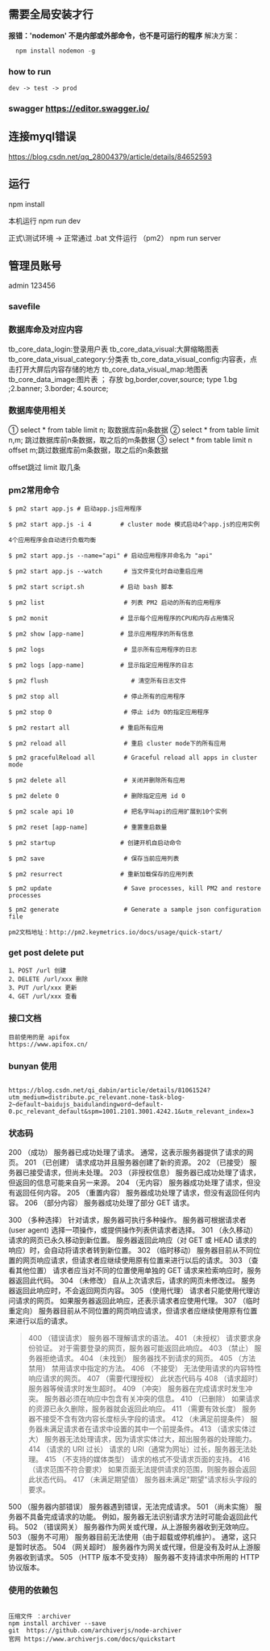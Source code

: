 ## 需要全局安装才行
**报错：'nodemon' 不是内部或外部命令，也不是可运行的程序**
解决方案：
```javascript
  npm install nodemon -g
```



### how to run 
```
dev -> test -> prod 

```
### swagger  https://editor.swagger.io/



## 连接myql错误
https://blog.csdn.net/qq_28004379/article/details/84652593


## 运行
npm install

本机运行
npm run dev

正式\测试环境 ->  正常通过 .bat 文件运行  （pm2）
npm run server

## 管理员账号
admin 123456

### savefile
 <!-- const multer = require("multer"); //导入multer中间件
         const { v4: uuidv4 } = require("uuid");
         let mydata = new Date();
         let saveDay = mydata.getFullYear().toString() + (mydata.getMonth() + 1).toString() + mydata.getDate().toString();
         //const upload = multer({ dest: __dirname + '/../../uploads/' + saveDay })

     let storage = multer.diskStorage({
       //设置上传后文件路径，uploads文件夹会自动创建。
         destination: function(req, file, cb) {
             cb(null, __dirname + '/../../../public/uploads/' + saveDay)
         },
         //给上传文件重命名，获取添加后缀名
         filename: function(req, file, cb) {
             var fileFormat = (file.originalname).split(".");
             cb(null, file.fieldname + '-' +  uuidv4() + "." + fileFormat[fileFormat.length - 1]);
         }
     });
     //添加配置文件到muler对象。
     let upload = multer({
         storage: storage
     }); -->

### 数据库命及对应内容
tb_core_data_login:登录用户表
tb_core_data_visual:大屏缩略图表
tb_core_data_visual_category:分类表
tb_core_data_visual_config:内容表，点击打开大屏后内容存储的地方
tb_core_data_visual_map:地图表
tb_core_data_image:图片表 ； 存放 bg,border,cover,source; type 1.bg ;2.banner; 3.border; 4.source;


### 数据库使用相关
① select * from table limit n; 取数据库前n条数据
② select * from table limit n,m; 跳过数据库前n条数据，取之后的m条数据
③ select * from table limit n offset m;跳过数据库前m条数据，取之后的n条数据

offset跳过  limit 取几条
### pm2常用命令
```
$ pm2 start app.js # 启动app.js应用程序

$ pm2 start app.js -i 4        # cluster mode 模式启动4个app.js的应用实例

4个应用程序会自动进行负载均衡

$ pm2 start app.js --name="api" # 启动应用程序并命名为 "api"

$ pm2 start app.js --watch      # 当文件变化时自动重启应用

$ pm2 start script.sh          # 启动 bash 脚本

$ pm2 list                      # 列表 PM2 启动的所有的应用程序

$ pm2 monit                    # 显示每个应用程序的CPU和内存占用情况

$ pm2 show [app-name]          # 显示应用程序的所有信息

$ pm2 logs                      # 显示所有应用程序的日志

$ pm2 logs [app-name]          # 显示指定应用程序的日志

$ pm2 flush                       # 清空所有日志文件

$ pm2 stop all                  # 停止所有的应用程序

$ pm2 stop 0                    # 停止 id为 0的指定应用程序

$ pm2 restart all              # 重启所有应用

$ pm2 reload all                # 重启 cluster mode下的所有应用

$ pm2 gracefulReload all        # Graceful reload all apps in cluster mode

$ pm2 delete all                # 关闭并删除所有应用

$ pm2 delete 0                  # 删除指定应用 id 0

$ pm2 scale api 10              # 把名字叫api的应用扩展到10个实例

$ pm2 reset [app-name]          # 重置重启数量

$ pm2 startup                  # 创建开机自启动命令

$ pm2 save                      # 保存当前应用列表

$ pm2 resurrect                # 重新加载保存的应用列表

$ pm2 update                    # Save processes, kill PM2 and restore processes

$ pm2 generate                  # Generate a sample json configuration file

pm2文档地址：http://pm2.keymetrics.io/docs/usage/quick-start/
```

### get post delete put
```
1、POST /url 创建  
2、DELETE /url/xxx 删除 
3、PUT /url/xxx 更新
4、GET /url/xxx 查看
```


### 接口文档
```
目前使用的是 apifox
https://www.apifox.cn/
```



### bunyan 使用
```

https://blog.csdn.net/qi_dabin/article/details/81061524?utm_medium=distribute.pc_relevant.none-task-blog-2~default~baidujs_baidulandingword~default-0.pc_relevant_default&spm=1001.2101.3001.4242.1&utm_relevant_index=3

```


### 状态码
200 （成功） 服务器已成功处理了请求。 通常，这表示服务器提供了请求的网页。 
201 （已创建） 请求成功并且服务器创建了新的资源。
202 （已接受） 服务器已接受请求，但尚未处理。 
203 （非授权信息） 服务器已成功处理了请求，但返回的信息可能来自另一来源。 
204 （无内容） 服务器成功处理了请求，但没有返回任何内容。 
205 （重置内容） 服务器成功处理了请求，但没有返回任何内容。 
206 （部分内容） 服务器成功处理了部分 GET 请求。

300 （多种选择） 针对请求，服务器可执行多种操作。 服务器可根据请求者 (user agent) 选择一项操作，或提供操作列表供请求者选择。 
301 （永久移动） 请求的网页已永久移动到新位置。 服务器返回此响应（对 GET 或 HEAD 请求的响应）时，会自动将请求者转到新位置。 
302 （临时移动） 服务器目前从不同位置的网页响应请求，但请求者应继续使用原有位置来进行以后的请求。 
303 （查看其他位置） 请求者应当对不同的位置使用单独的 GET 请求来检索响应时，服务器返回此代码。 
304 （未修改） 自从上次请求后，请求的网页未修改过。 服务器返回此响应时，不会返回网页内容。 
305 （使用代理） 请求者只能使用代理访问请求的网页。 如果服务器返回此响应，还表示请求者应使用代理。 
307 （临时重定向） 服务器目前从不同位置的网页响应请求，但请求者应继续使用原有位置来进行以后的请求。

>400 （错误请求） 服务器不理解请求的语法。 
401 （未授权） 请求要求身份验证。 对于需要登录的网页，服务器可能返回此响应。 
403 （禁止） 服务器拒绝请求。 
404 （未找到） 服务器找不到请求的网页。 
405 （方法禁用） 禁用请求中指定的方法。 
406 （不接受） 无法使用请求的内容特性响应请求的网页。 
407 （需要代理授权） 此状态代码与 
408 （请求超时） 服务器等候请求时发生超时。 
409 （冲突） 服务器在完成请求时发生冲突。 服务器必须在响应中包含有关冲突的信息。 
410 （已删除） 如果请求的资源已永久删除，服务器就会返回此响应。 
411 （需要有效长度） 服务器不接受不含有效内容长度标头字段的请求。 
412 （未满足前提条件） 服务器未满足请求者在请求中设置的其中一个前提条件。 
413 （请求实体过大） 服务器无法处理请求，因为请求实体过大，超出服务器的处理能力。 
414 （请求的 URI 过长） 请求的 URI（通常为网址）过长，服务器无法处理。 
415 （不支持的媒体类型） 请求的格式不受请求页面的支持。 
416 （请求范围不符合要求） 如果页面无法提供请求的范围，则服务器会返回此状态代码。 
417 （未满足期望值） 服务器未满足"期望"请求标头字段的要求。

500 （服务器内部错误） 服务器遇到错误，无法完成请求。 
501 （尚未实施） 服务器不具备完成请求的功能。 例如，服务器无法识别请求方法时可能会返回此代码。 
502 （错误网关） 服务器作为网关或代理，从上游服务器收到无效响应。 
503 （服务不可用） 服务器目前无法使用（由于超载或停机维护）。 通常，这只是暂时状态。 
504 （网关超时） 服务器作为网关或代理，但是没有及时从上游服务器收到请求。 
505 （HTTP 版本不受支持） 服务器不支持请求中所用的 HTTP 协议版本。



### 使用的依赖包
```

压缩文件 ：archiver
npm install archiver --save
git  https://github.com/archiverjs/node-archiver
官网 https://www.archiverjs.com/docs/quickstart


```
